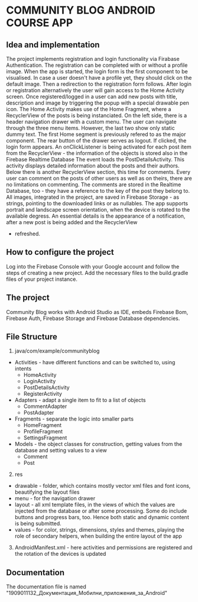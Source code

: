# COMMUNITY BLOG ANDROID COURSE APP

## Idea and implementation

The project implements registration and login functionality via Firabase Authentication. The registration can be completed with or without a profile image. 
When the app is started, the login form is the first component to be visualised.
In case a user doesn't have a profile yet, they should click on the default image. 
Then a redirection to the registration form follows. After login or registration alternatively the user will gain access to the Home Activity screen.
Once registered/logged in a user can add new posts with title, description and image by triggering the popup with a special drawable pen icon. 
The Home Activity makes use of the Home Fragment,
where a RecyclerView of the posts is being instanciated. On the left side, there is a header navigation drawer with a custom menu. The user can navigate through the three menu items.
However, the last two show only static dummy text. The first Home segment is previously refered to as the major component. The rear button of the drawer serves as logout. If clicked,
the login form appears. An onClickListener is being activated for each post item from the RecyclerView - the information of the objects is stored also in the Firebase Realtime Database 
The event loads the PostDetailsActivity. This activity displays detailed information about the posts and their authors. Below there is another RecyclerView section, this time for comments.
Every user can comment on the posts of other users as well as on theirs, there are no limitations on commenting. The comments are stored in the Realtime Database, too - they have
a reference to the key of the post they belong to. All images, integrated in the project, are saved in Firebase Storage - as strings, pointing to the downloaded links or as nullables.
The app supports portrait and landscape screen orientation, when the device is rotated to the available degress. An essential details is the appearance of a notification, after a new post is being added and the RecyclerView
- refreshed.

## How to configure the project

Log into the Firebase Console with your Google account and follow the steps of creating a new project.
Add the necessary files to the build.gradle files of your project instance.

## The project

Community Blog works with Android Studio as IDE, embeds Firebase Bom, Firebase Auth, Firebase Storage and Firebase Database dependencies.

## File Structure

1. java/com/example/communityblog
  - Activities - have different functions and can be switched to, using intents
     - HomeActivity
     - LoginActivity
     - PostDetailsActivity
     - RegisterActivity
  - Adapters - adapt a single item to fit to a list of objects
     - CommentAdapter 
     - PostAdapter
  - Fragments - separate the logic into smaller parts
     - HomeFragment
     - ProfileFragment
     - SettingsFragment
  - Models - the object classes for construction, getting values from the database and setting values to a view
     - Comment
     - Post
2. res
  - drawable - folder, which contains mostly vector xml files and font icons, beautifying the layout files
  - menu - for the navigation drawer
  - layout - all xml template files, in the views of which the values are injected from the database or after some processing. Some do include buttons and progress bars, too.
  Hence both static and dynamic content is being submitted.
  - values - for color, strings, dimensions, styles and themes, playing the role of secondary helpers, when building the entire layout of the app  
3. AndroidManifest.xml - here activities and permissions are registered and the rotation of the devices is updated

## Documentation

The documentation file is named "1909011132_Документация_Мобилни_приложения_за_Android"




